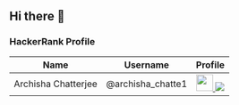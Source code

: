 ## Hi there 👋

### HackerRank Profile

| Name | Username | Profile |
|------|----------|---------|
| Archisha Chatterjee | @archisha_chatte1 | <a href="https://www.hackerrank.com/profile/archisha_chatte1"><img src="https://upload.wikimedia.org/wikipedia/commons/6/65/HackerRank_logo.png" width="30"/> <img src="https://img.shields.io/badge/HackerRank-Visit%20Profile-brightgreen?style=for-the-badge&logo=hackerrank"/></a> |
